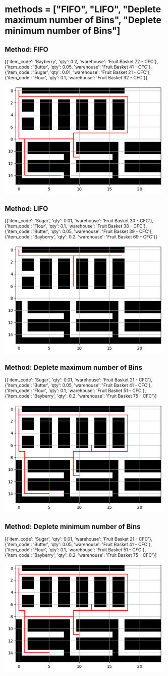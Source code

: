 # methods = ["FIFO", "LIFO", "Deplete maximum number of Bins", "Deplete minimum number of Bins"]

## Method: FIFO
[{'item_code': 'Bayberry', 'qty': 0.2, 'warehouse': 'Fruit Basket 72 - CFC'},
 {'item_code': 'Butter', 'qty': 0.05, 'warehouse': 'Fruit Basket 41 - CFC'},
 {'item_code': 'Sugar', 'qty': 0.01, 'warehouse': 'Fruit Basket 21 - CFC'},
 {'item_code': 'Flour', 'qty': 0.1, 'warehouse': 'Fruit Basket 32 - CFC'}]

![alt text](static/04f0035b-8383-410f-a88b-8cc720ac58d7.png)


## Method: LIFO
[{'item_code': 'Sugar', 'qty': 0.01, 'warehouse': 'Fruit Basket 30 - CFC'},
 {'item_code': 'Flour', 'qty': 0.1, 'warehouse': 'Fruit Basket 38 - CFC'},
 {'item_code': 'Butter', 'qty': 0.05, 'warehouse': 'Fruit Basket 39 - CFC'},
 {'item_code': 'Bayberry', 'qty': 0.2, 'warehouse': 'Fruit Basket 69 - CFC'}]

![alt text](static/ebed3392-d543-4934-9275-3c86b40dd30a.png)


## Method: Deplete maximum number of Bins
[{'item_code': 'Sugar', 'qty': 0.01, 'warehouse': 'Fruit Basket 21 - CFC'},
 {'item_code': 'Butter', 'qty': 0.05, 'warehouse': 'Fruit Basket 41 - CFC'},
 {'item_code': 'Flour', 'qty': 0.1, 'warehouse': 'Fruit Basket 51 - CFC'},
 {'item_code': 'Bayberry', 'qty': 0.2, 'warehouse': 'Fruit Basket 75 - CFC'}]

 ![alt text](static/55f67e8c-b473-46b9-aa97-90f0a9301e6a.png)


## Method: Deplete minimum number of Bins
[{'item_code': 'Sugar', 'qty': 0.01, 'warehouse': 'Fruit Basket 21 - CFC'},
 {'item_code': 'Butter', 'qty': 0.05, 'warehouse': 'Fruit Basket 41 - CFC'},
 {'item_code': 'Flour', 'qty': 0.1, 'warehouse': 'Fruit Basket 51 - CFC'},
 {'item_code': 'Bayberry', 'qty': 0.2, 'warehouse': 'Fruit Basket 75 - CFC'}]

![alt text](static/4a4e5491-4447-43f7-94e0-de81d06198a2.png)
